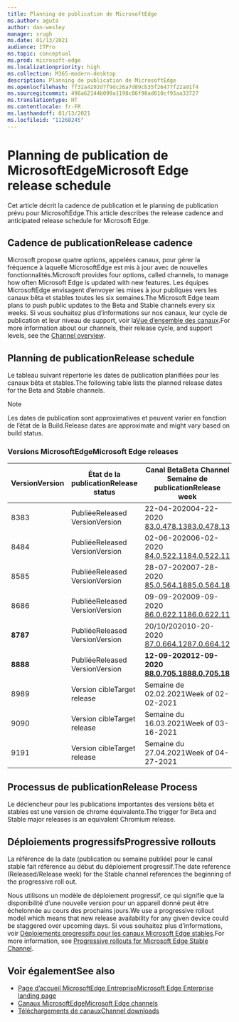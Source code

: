 ```yaml
---
title: Planning de publication de MicrosoftEdge
ms.author: aguta
author: dan-wesley
manager: srugh
ms.date: 01/13/2021
audience: ITPro
ms.topic: conceptual
ms.prod: microsoft-edge
ms.localizationpriority: high
ms.collection: M365-modern-desktop
description: Planning de publication de MicrosoftEdge
ms.openlocfilehash: ff32a4292d7f9dc26a7d89cb35f26477f22a91f4
ms.sourcegitcommit: 498a62144b099a1198c06f98ad010cf95aa33727
ms.translationtype: HT
ms.contentlocale: fr-FR
ms.lasthandoff: 01/13/2021
ms.locfileid: "11268245"
---
```

# <span data-ttu-id="47ffa-103">Planning de publication de MicrosoftEdge</span><span class="sxs-lookup"><span data-stu-id="47ffa-103">Microsoft Edge release schedule</span></span>

<span data-ttu-id="47ffa-104">Cet article décrit la cadence de publication et le planning de publication prévu pour MicrosoftEdge.</span><span class="sxs-lookup"><span data-stu-id="47ffa-104">This article describes the release cadence and anticipated release schedule for Microsoft Edge.</span></span>

## <span data-ttu-id="47ffa-105">Cadence de publication</span><span class="sxs-lookup"><span data-stu-id="47ffa-105">Release cadence</span></span>

<span data-ttu-id="47ffa-106">Microsoft propose quatre options, appelées canaux, pour gérer la fréquence à laquelle MicrosoftEdge est mis à jour avec de nouvelles fonctionnalités.</span><span class="sxs-lookup"><span data-stu-id="47ffa-106">Microsoft provides four options, called channels, to manage how often Microsoft Edge is updated with new features.</span></span> <span data-ttu-id="47ffa-107">Les équipes MicrosoftEdge envisagent d’envoyer les mises à jour publiques vers les canaux bêta et stables toutes les six semaines.</span><span class="sxs-lookup"><span data-stu-id="47ffa-107">The Microsoft Edge team plans to push public updates to the Beta and Stable channels every six weeks.</span></span> <span data-ttu-id="47ffa-108">Si vous souhaitez plus d’informations sur nos canaux, leur cycle de publication et leur niveau de support, voir la[Vue d’ensemble des canaux](https://docs.microsoft.com/DeployEdge/microsoft-edge-channels#channel-overview).</span><span class="sxs-lookup"><span data-stu-id="47ffa-108">For more information about our channels, their release cycle, and support levels, see the [Channel overview](https://docs.microsoft.com/DeployEdge/microsoft-edge-channels#channel-overview).</span></span>

## <span data-ttu-id="47ffa-109">Planning de publication</span><span class="sxs-lookup"><span data-stu-id="47ffa-109">Release schedule</span></span>

<span data-ttu-id="47ffa-110">Le tableau suivant répertorie les dates de publication planifiées pour les canaux bêta et stables.</span><span class="sxs-lookup"><span data-stu-id="47ffa-110">The following table lists the planned release dates for the Beta and Stable channels.</span></span>

> [!NOTE]
> <span data-ttu-id="47ffa-111">Les dates de publication sont approximatives et peuvent varier en fonction de l’état de la Build.</span><span class="sxs-lookup"><span data-stu-id="47ffa-111">Release dates are approximate and might vary based on build status.</span></span>

### <span data-ttu-id="47ffa-112">Versions MicrosoftEdge</span><span class="sxs-lookup"><span data-stu-id="47ffa-112">Microsoft Edge releases</span></span>

| <span data-ttu-id="47ffa-113">Version</span><span class="sxs-lookup"><span data-stu-id="47ffa-113">Version</span></span> | <span data-ttu-id="47ffa-114">État de la publication</span><span class="sxs-lookup"><span data-stu-id="47ffa-114">Release status</span></span> | <span data-ttu-id="47ffa-115">Canal Beta</span><span class="sxs-lookup"><span data-stu-id="47ffa-115">Beta Channel</span></span><br><span data-ttu-id="47ffa-116">Semaine de publication</span><span class="sxs-lookup"><span data-stu-id="47ffa-116">Release week</span></span> | <span data-ttu-id="47ffa-117">Canal Stable</span><span class="sxs-lookup"><span data-stu-id="47ffa-117">Stable Channel</span></span><br><span data-ttu-id="47ffa-118">Semaine de publication</span><span class="sxs-lookup"><span data-stu-id="47ffa-118">Release week</span></span> |
|---------|-----|------|--------|
| <span data-ttu-id="47ffa-119">83</span><span class="sxs-lookup"><span data-stu-id="47ffa-119">83</span></span> | <span data-ttu-id="47ffa-120">Publiée</span><span class="sxs-lookup"><span data-stu-id="47ffa-120">Released</span></span><br><span data-ttu-id="47ffa-121">Version</span><span class="sxs-lookup"><span data-stu-id="47ffa-121">Version</span></span> | <span data-ttu-id="47ffa-122">22-04-2020</span><span class="sxs-lookup"><span data-stu-id="47ffa-122">04-22-2020</span></span><br>[<span data-ttu-id="47ffa-123">83.0.478.13</span><span class="sxs-lookup"><span data-stu-id="47ffa-123">83.0.478.13</span></span>](https://docs.microsoft.com/DeployEdge/microsoft-edge-relnote-archive-beta-channel#version-83047813-april-22) | <span data-ttu-id="47ffa-124">21-05-2020</span><span class="sxs-lookup"><span data-stu-id="47ffa-124">05-21-2020</span></span><br> [<span data-ttu-id="47ffa-125">83.0.478.37</span><span class="sxs-lookup"><span data-stu-id="47ffa-125">83.0.478.37</span></span>](https://docs.microsoft.com/DeployEdge/microsoft-edge-relnote-archive-stable-channel#version-83047837-may-21) |
| <span data-ttu-id="47ffa-126">84</span><span class="sxs-lookup"><span data-stu-id="47ffa-126">84</span></span> | <span data-ttu-id="47ffa-127">Publiée</span><span class="sxs-lookup"><span data-stu-id="47ffa-127">Released</span></span><br><span data-ttu-id="47ffa-128">Version</span><span class="sxs-lookup"><span data-stu-id="47ffa-128">Version</span></span> | <span data-ttu-id="47ffa-129">02-06-2020</span><span class="sxs-lookup"><span data-stu-id="47ffa-129">06-02-2020</span></span><br>[<span data-ttu-id="47ffa-130">84.0.522.11</span><span class="sxs-lookup"><span data-stu-id="47ffa-130">84.0.522.11</span></span>](https://docs.microsoft.com/DeployEdge/microsoft-edge-relnote-archive-beta-channel#version-84052211-june-2) | <span data-ttu-id="47ffa-131">16-07-2020</span><span class="sxs-lookup"><span data-stu-id="47ffa-131">07-16-2020</span></span><br> [<span data-ttu-id="47ffa-132">84.0.522.40.</span><span class="sxs-lookup"><span data-stu-id="47ffa-132">84.0.522.40</span></span>](https://docs.microsoft.com/DeployEdge/microsoft-edge-relnote-archive-stable-channel#version-84052240-july-16) |
| <span data-ttu-id="47ffa-133">85</span><span class="sxs-lookup"><span data-stu-id="47ffa-133">85</span></span> | <span data-ttu-id="47ffa-134">Publiée</span><span class="sxs-lookup"><span data-stu-id="47ffa-134">Released</span></span><br><span data-ttu-id="47ffa-135">Version</span><span class="sxs-lookup"><span data-stu-id="47ffa-135">Version</span></span> | <span data-ttu-id="47ffa-136">28-07-2020</span><span class="sxs-lookup"><span data-stu-id="47ffa-136">07-28-2020</span></span><br>[<span data-ttu-id="47ffa-137">85.0.564.18</span><span class="sxs-lookup"><span data-stu-id="47ffa-137">85.0.564.18</span></span>](https://docs.microsoft.com/DeployEdge/microsoft-edge-relnote-archive-beta-channel#version-85056418-july-28)  | <span data-ttu-id="47ffa-138">27-08-2020</span><span class="sxs-lookup"><span data-stu-id="47ffa-138">08-27-2020</span></span><br>[<span data-ttu-id="47ffa-139">85.0.564.41</span><span class="sxs-lookup"><span data-stu-id="47ffa-139">85.0.564.41</span></span>](https://docs.microsoft.com/DeployEdge/microsoft-edge-relnote-stable-channel#version-85056441-august-27) |
| <span data-ttu-id="47ffa-140">86</span><span class="sxs-lookup"><span data-stu-id="47ffa-140">86</span></span> | <span data-ttu-id="47ffa-141">Publiée</span><span class="sxs-lookup"><span data-stu-id="47ffa-141">Released</span></span><br><span data-ttu-id="47ffa-142">Version</span><span class="sxs-lookup"><span data-stu-id="47ffa-142">Version</span></span> | <span data-ttu-id="47ffa-143">09-09-2020</span><span class="sxs-lookup"><span data-stu-id="47ffa-143">09-09-2020</span></span><br>[<span data-ttu-id="47ffa-144">86.0.622.11</span><span class="sxs-lookup"><span data-stu-id="47ffa-144">86.0.622.11</span></span>](https://docs.microsoft.com/DeployEdge/microsoft-edge-relnote-beta-channel#version-86062211-september-9) | <span data-ttu-id="47ffa-145">10-09-2020</span><span class="sxs-lookup"><span data-stu-id="47ffa-145">10-09-2020</span></span><br>[<span data-ttu-id="47ffa-146">86.0.622.38</span><span class="sxs-lookup"><span data-stu-id="47ffa-146">86.0.622.38</span></span>](https://docs.microsoft.com/deployedge/microsoft-edge-relnote-stable-channel#version-86062238-october-9) |
| **<span data-ttu-id="47ffa-147">87</span><span class="sxs-lookup"><span data-stu-id="47ffa-147">87</span></span>** | <span data-ttu-id="47ffa-148">Publiée</span><span class="sxs-lookup"><span data-stu-id="47ffa-148">Released</span></span><br><span data-ttu-id="47ffa-149">Version</span><span class="sxs-lookup"><span data-stu-id="47ffa-149">Version</span></span> | <span data-ttu-id="47ffa-150">20/10/2020</span><span class="sxs-lookup"><span data-stu-id="47ffa-150">10-20-2020</span></span><br>[<span data-ttu-id="47ffa-151">87.0.664.12</span><span class="sxs-lookup"><span data-stu-id="47ffa-151">87.0.664.12</span></span>](https://docs.microsoft.com/deployedge/microsoft-edge-relnote-beta-channel#version-87066412--october-20) | **<span data-ttu-id="47ffa-152">19-11-2020</span><span class="sxs-lookup"><span data-stu-id="47ffa-152">11-19-2020</span></span>**<br>**[<span data-ttu-id="47ffa-153">87.0.664.41</span><span class="sxs-lookup"><span data-stu-id="47ffa-153">87.0.664.41</span></span>](https://docs.microsoft.com/deployedge/microsoft-edge-relnote-stable-channel#version-87066441-november-19)** |
| **<span data-ttu-id="47ffa-154">88</span><span class="sxs-lookup"><span data-stu-id="47ffa-154">88</span></span>** | <span data-ttu-id="47ffa-155">Publiée</span><span class="sxs-lookup"><span data-stu-id="47ffa-155">Released</span></span><br><span data-ttu-id="47ffa-156">Version</span><span class="sxs-lookup"><span data-stu-id="47ffa-156">Version</span></span> | **<span data-ttu-id="47ffa-157">12-09-2020</span><span class="sxs-lookup"><span data-stu-id="47ffa-157">12-09-2020</span></span>**<br>**[<span data-ttu-id="47ffa-158">88.0.705.18</span><span class="sxs-lookup"><span data-stu-id="47ffa-158">88.0.705.18</span></span>](https://docs.microsoft.com/deployedge/microsoft-edge-relnote-beta-channel#version-88070518-december-9)** | <span data-ttu-id="47ffa-159">Semaine du 21.01.2021</span><span class="sxs-lookup"><span data-stu-id="47ffa-159">Week of 01-21-2021</span></span> |
| <span data-ttu-id="47ffa-160">89</span><span class="sxs-lookup"><span data-stu-id="47ffa-160">89</span></span> | <span data-ttu-id="47ffa-161">Version cible</span><span class="sxs-lookup"><span data-stu-id="47ffa-161">Target release</span></span> | <span data-ttu-id="47ffa-162">Semaine de 02.02.2021</span><span class="sxs-lookup"><span data-stu-id="47ffa-162">Week of 02-02-2021</span></span> | <span data-ttu-id="47ffa-163">Semaine du 04.03.2021</span><span class="sxs-lookup"><span data-stu-id="47ffa-163">Week of 03-04-2021</span></span> |
| <span data-ttu-id="47ffa-164">90</span><span class="sxs-lookup"><span data-stu-id="47ffa-164">90</span></span> | <span data-ttu-id="47ffa-165">Version cible</span><span class="sxs-lookup"><span data-stu-id="47ffa-165">Target release</span></span> | <span data-ttu-id="47ffa-166">Semaine du 16.03.2021</span><span class="sxs-lookup"><span data-stu-id="47ffa-166">Week of 03-16-2021</span></span> | <span data-ttu-id="47ffa-167">Semaine du 15.04.2021</span><span class="sxs-lookup"><span data-stu-id="47ffa-167">Week of 4-15-2021</span></span> |
| <span data-ttu-id="47ffa-168">91</span><span class="sxs-lookup"><span data-stu-id="47ffa-168">91</span></span> | <span data-ttu-id="47ffa-169">Version cible</span><span class="sxs-lookup"><span data-stu-id="47ffa-169">Target release</span></span> | <span data-ttu-id="47ffa-170">Semaine du 27.04.2021</span><span class="sxs-lookup"><span data-stu-id="47ffa-170">Week of 04-27-2021</span></span> | <span data-ttu-id="47ffa-171">Semaine du 27.05.2021</span><span class="sxs-lookup"><span data-stu-id="47ffa-171">Week of 05-27-2021</span></span> |

## <span data-ttu-id="47ffa-172">Processus de publication</span><span class="sxs-lookup"><span data-stu-id="47ffa-172">Release Process</span></span>

<span data-ttu-id="47ffa-173">Le déclencheur pour les publications importantes des versions bêta et stables est une version de chrome équivalente.</span><span class="sxs-lookup"><span data-stu-id="47ffa-173">The trigger for Beta and Stable major releases is an equivalent Chromium release.</span></span>

## <span data-ttu-id="47ffa-174">Déploiements progressifs</span><span class="sxs-lookup"><span data-stu-id="47ffa-174">Progressive rollouts</span></span>

<span data-ttu-id="47ffa-175">La référence de la date (publication ou semaine publiée) pour le canal stable fait référence au début du déploiement progressif.</span><span class="sxs-lookup"><span data-stu-id="47ffa-175">The date reference (Released/Release week) for the Stable channel references the beginning of the progressive roll out.</span></span>

<span data-ttu-id="47ffa-176">Nous utilisons un modèle de déploiement progressif, ce qui signifie que la disponibilité d’une nouvelle version pour un appareil donné peut être échelonnée au cours des prochains jours.</span><span class="sxs-lookup"><span data-stu-id="47ffa-176">We use a progressive rollout model which means that new release availability for any given device could be staggered over upcoming days.</span></span> <span data-ttu-id="47ffa-177">Si vous souhaitez plus d’informations, voir [Déploiements progressifs pour les canaux Microsoft Edge stables](microsoft-edge-update-progressive-rollout.md).</span><span class="sxs-lookup"><span data-stu-id="47ffa-177">For more information, see [Progressive rollouts for Microsoft Edge Stable Channel](microsoft-edge-update-progressive-rollout.md).</span></span>

## <span data-ttu-id="47ffa-178">Voir également</span><span class="sxs-lookup"><span data-stu-id="47ffa-178">See also</span></span>

- [<span data-ttu-id="47ffa-179">Page d’accueil MicrosoftEdge Entreprise</span><span class="sxs-lookup"><span data-stu-id="47ffa-179">Microsoft Edge Enterprise landing page</span></span>](https://aka.ms/EdgeEnterprise)
- [<span data-ttu-id="47ffa-180">Canaux MicrosoftEdge</span><span class="sxs-lookup"><span data-stu-id="47ffa-180">Microsoft Edge channels</span></span>](microsoft-edge-channels.md)
- [<span data-ttu-id="47ffa-181">Téléchargements de canaux</span><span class="sxs-lookup"><span data-stu-id="47ffa-181">Channel downloads</span></span>](https://www.microsoft.com/edge/business/download)